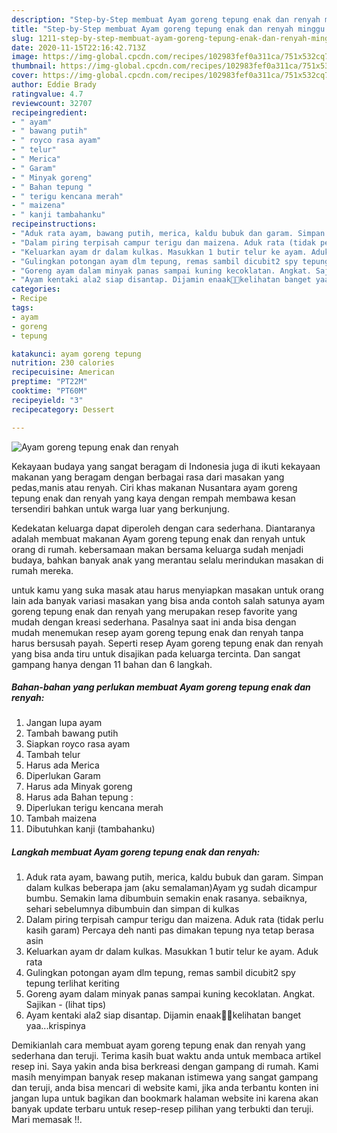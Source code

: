 ```yaml
---
description: "Step-by-Step membuat Ayam goreng tepung enak dan renyah minggu ini"
title: "Step-by-Step membuat Ayam goreng tepung enak dan renyah minggu ini"
slug: 1211-step-by-step-membuat-ayam-goreng-tepung-enak-dan-renyah-minggu-ini
date: 2020-11-15T22:16:42.713Z
image: https://img-global.cpcdn.com/recipes/102983fef0a311ca/751x532cq70/ayam-goreng-tepung-enak-dan-renyah-foto-resep-utama.jpg
thumbnail: https://img-global.cpcdn.com/recipes/102983fef0a311ca/751x532cq70/ayam-goreng-tepung-enak-dan-renyah-foto-resep-utama.jpg
cover: https://img-global.cpcdn.com/recipes/102983fef0a311ca/751x532cq70/ayam-goreng-tepung-enak-dan-renyah-foto-resep-utama.jpg
author: Eddie Brady
ratingvalue: 4.7
reviewcount: 32707
recipeingredient:
- " ayam"
- " bawang putih"
- " royco rasa ayam"
- " telur"
- " Merica"
- " Garam"
- " Minyak goreng"
- " Bahan tepung "
- " terigu kencana merah"
- " maizena"
- " kanji tambahanku"
recipeinstructions:
- "Aduk rata ayam, bawang putih, merica, kaldu bubuk dan garam. Simpan dalam kulkas beberapa jam (aku semalaman)Ayam yg sudah dicampur bumbu. Semakin lama dibumbuin semakin enak rasanya. sebaiknya, sehari sebelumnya dibumbuin dan simpan di kulkas"
- "Dalam piring terpisah campur terigu dan maizena. Aduk rata (tidak perlu kasih garam) Percaya deh nanti pas dimakan tepung nya tetap berasa asin"
- "Keluarkan ayam dr dalam kulkas. Masukkan 1 butir telur ke ayam. Aduk rata"
- "Gulingkan potongan ayam dlm tepung, remas sambil dicubit2 spy tepung terlihat keriting"
- "Goreng ayam dalam minyak panas sampai kuning kecoklatan. Angkat. Sajikan           (lihat tips)"
- "Ayam kentaki ala2 siap disantap. Dijamin enaak👌🏻kelihatan banget yaa...krispinya"
categories:
- Recipe
tags:
- ayam
- goreng
- tepung

katakunci: ayam goreng tepung 
nutrition: 230 calories
recipecuisine: American
preptime: "PT22M"
cooktime: "PT60M"
recipeyield: "3"
recipecategory: Dessert

---
```



![Ayam goreng tepung enak dan renyah](https://img-global.cpcdn.com/recipes/102983fef0a311ca/751x532cq70/ayam-goreng-tepung-enak-dan-renyah-foto-resep-utama.jpg)

Kekayaan budaya yang sangat beragam di Indonesia juga di ikuti kekayaan makanan yang beragam dengan berbagai rasa dari masakan yang pedas,manis atau renyah. Ciri khas makanan Nusantara ayam goreng tepung enak dan renyah yang kaya dengan rempah membawa kesan tersendiri bahkan untuk warga luar yang berkunjung.




Kedekatan keluarga dapat diperoleh dengan cara sederhana. Diantaranya adalah membuat makanan Ayam goreng tepung enak dan renyah untuk orang di rumah. kebersamaan makan bersama keluarga sudah menjadi budaya, bahkan banyak anak yang merantau selalu merindukan masakan di rumah mereka.

untuk kamu yang suka masak atau harus menyiapkan masakan untuk orang lain ada banyak variasi masakan yang bisa anda contoh salah satunya ayam goreng tepung enak dan renyah yang merupakan resep favorite yang mudah dengan kreasi sederhana. Pasalnya saat ini anda bisa dengan mudah menemukan resep ayam goreng tepung enak dan renyah tanpa harus bersusah payah.
Seperti resep Ayam goreng tepung enak dan renyah yang bisa anda tiru untuk disajikan pada keluarga tercinta. Dan sangat gampang hanya dengan 11 bahan dan 6 langkah.


<!--inarticleads1-->

##### Bahan-bahan yang perlukan membuat Ayam goreng tepung enak dan renyah:

1. Jangan lupa  ayam
1. Tambah  bawang putih
1. Siapkan  royco rasa ayam
1. Tambah  telur
1. Harus ada  Merica
1. Diperlukan  Garam
1. Harus ada  Minyak goreng
1. Harus ada  Bahan tepung :
1. Diperlukan  terigu kencana merah
1. Tambah  maizena
1. Dibutuhkan  kanji (tambahanku)




<!--inarticleads2-->

##### Langkah membuat  Ayam goreng tepung enak dan renyah:

1. Aduk rata ayam, bawang putih, merica, kaldu bubuk dan garam. Simpan dalam kulkas beberapa jam (aku semalaman)Ayam yg sudah dicampur bumbu. Semakin lama dibumbuin semakin enak rasanya. sebaiknya, sehari sebelumnya dibumbuin dan simpan di kulkas
1. Dalam piring terpisah campur terigu dan maizena. Aduk rata (tidak perlu kasih garam) Percaya deh nanti pas dimakan tepung nya tetap berasa asin
1. Keluarkan ayam dr dalam kulkas. Masukkan 1 butir telur ke ayam. Aduk rata
1. Gulingkan potongan ayam dlm tepung, remas sambil dicubit2 spy tepung terlihat keriting
1. Goreng ayam dalam minyak panas sampai kuning kecoklatan. Angkat. Sajikan -           (lihat tips)
1. Ayam kentaki ala2 siap disantap. Dijamin enaak👌🏻kelihatan banget yaa...krispinya




Demikianlah cara membuat ayam goreng tepung enak dan renyah yang sederhana dan teruji. Terima kasih buat waktu anda untuk membaca artikel resep ini. Saya yakin anda bisa berkreasi dengan gampang di rumah. Kami masih menyimpan banyak resep makanan istimewa yang sangat gampang dan teruji, anda bisa mencari di website kami, jika anda terbantu konten ini jangan lupa untuk bagikan dan bookmark halaman website ini karena akan banyak update terbaru untuk resep-resep pilihan yang terbukti dan teruji. Mari memasak !!. 
